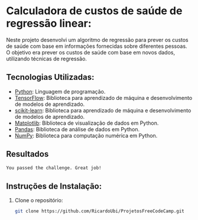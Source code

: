 # Calculadora de custos de saúde de regressão linear:

Neste projeto desenvolvi um algoritmo de regressão para prever os custos de saúde com base em informações fornecidas sobre diferentes pessoas.
O objetivo era prever os custos de saúde com base em novos dados, utilizando técnicas de regressão.

## Tecnologias Utilizadas:

- [Python](https://www.python.org/): Linguagem de programação.
- [TensorFlow](https://www.tensorflow.org/): Biblioteca para aprendizado de máquina e desenvolvimento de modelos de aprendizado.
- [scikit-learn](https://scikit-learn.org/): Biblioteca para aprendizado de máquina e desenvolvimento de modelos de aprendizado.
- [Matplotlib](https://matplotlib.org/): Biblioteca de visualização de dados em Python.
- [Pandas](https://pandas.pydata.org/): Biblioteca de análise de dados em Python.
- [NumPy](https://numpy.org/): Biblioteca para computação numérica em Python.


## Resultados

```bash
You passed the challenge. Great job!
```


## Instruções de Instalação:
1. Clone o repositório:
   ```bash
   git clone https://github.com/RicardoUbi/ProjetosFreeCodeCamp.git
